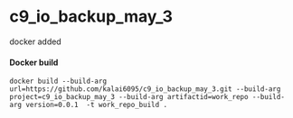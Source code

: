 # c9_io_backup_may_3
docker added


#### Docker build
`docker build --build-arg url=https://github.com/kalai6095/c9_io_backup_may_3.git --build-arg project=c9_io_backup_may_3 --build-arg artifactid=work_repo --build-arg version=0.0.1  -t work_repo_build .`

